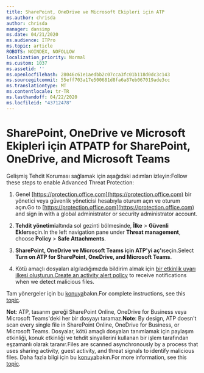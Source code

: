 ```yaml
---
title: SharePoint, OneDrive ve Microsoft Ekipleri için ATP
ms.author: chrisda
author: chrisda
manager: dansimp
ms.date: 04/21/2020
ms.audience: ITPro
ms.topic: article
ROBOTS: NOINDEX, NOFOLLOW
localization_priority: Normal
ms.custom: 1037
ms.assetid: ''
ms.openlocfilehash: 28046c61e1aedbb2c07cca3fc01b118d0dc3c143
ms.sourcegitcommit: 55eff703a17e500681d8fa6a87eb067019ade3cc
ms.translationtype: MT
ms.contentlocale: tr-TR
ms.lasthandoff: 04/22/2020
ms.locfileid: "43712478"
---
```

# <a name="atp-for-sharepoint-onedrive-and-microsoft-teams"></a><span data-ttu-id="ad421-102">SharePoint, OneDrive ve Microsoft Ekipleri için ATP</span><span class="sxs-lookup"><span data-stu-id="ad421-102">ATP for SharePoint, OneDrive, and Microsoft Teams</span></span>

<span data-ttu-id="ad421-103">Gelişmiş Tehdit Koruması sağlamak için aşağıdaki adımları izleyin:</span><span class="sxs-lookup"><span data-stu-id="ad421-103">Follow these steps to enable Advanced Threat Protection:</span></span>

1. <span data-ttu-id="ad421-104">Genel [https://protection.office.com](https://protection.office.com) bir yönetici veya güvenlik yöneticisi hesabıyla oturum açın ve oturum açın.</span><span class="sxs-lookup"><span data-stu-id="ad421-104">Go to [https://protection.office.com](https://protection.office.com) and sign in with a global administrator or security administrator account.</span></span>

2. <span data-ttu-id="ad421-105">**Tehdit yönetimi**altında sol gezinti bölmesinde, **İlke** \> **Güvenli Ekler**seçin.</span><span class="sxs-lookup"><span data-stu-id="ad421-105">In the left navigation pane under **Threat management**, choose **Policy** \> **Safe Attachments**.</span></span>

3. <span data-ttu-id="ad421-106">**SharePoint, OneDrive ve Microsoft Teams için ATP'yi aç'ı**seçin.</span><span class="sxs-lookup"><span data-stu-id="ad421-106">Select **Turn on ATP for SharePoint, OneDrive, and Microsoft Teams**.</span></span>

4. <span data-ttu-id="ad421-107">Kötü amaçlı dosyaları algıladığımızda bildirim almak için [bir etkinlik uyarı ilkesi oluşturun.](https://docs.microsoft.com/office365/securitycompliance/create-activity-alerts)</span><span class="sxs-lookup"><span data-stu-id="ad421-107">[Create an activity alert policy](https://docs.microsoft.com/office365/securitycompliance/create-activity-alerts) to receive notifications when we detect malicious files.</span></span>

<span data-ttu-id="ad421-108">Tam yönergeler için bu [konuya](https://docs.microsoft.com/office365/securitycompliance/turn-on-atp-for-spo-odb-and-teams)bakın.</span><span class="sxs-lookup"><span data-stu-id="ad421-108">For complete instructions, see this [topic](https://docs.microsoft.com/office365/securitycompliance/turn-on-atp-for-spo-odb-and-teams).</span></span>

<span data-ttu-id="ad421-109">**Not**: ATP, tasarım gereği SharePoint Online, OneDrive for Business veya Microsoft Teams'deki her bir dosyayı taramaz.</span><span class="sxs-lookup"><span data-stu-id="ad421-109">**Note**: By design, ATP doesn't scan every single file in SharePoint Online, OneDrive for Business, or Microsoft Teams.</span></span> <span data-ttu-id="ad421-110">Dosyalar, kötü amaçlı dosyaları tanımlamak için paylaşım etkinliği, konuk etkinliği ve tehdit sinyallerini kullanan bir işlem tarafından eşzamanlı olarak taranır.</span><span class="sxs-lookup"><span data-stu-id="ad421-110">Files are scanned asynchronously by a process that uses sharing activity, guest activity, and threat signals to identify malicious files.</span></span> <span data-ttu-id="ad421-111">Daha fazla bilgi için bu [konuya](https://docs.microsoft.com/office365/securitycompliance/atp-for-spo-odb-and-teams)bakın.</span><span class="sxs-lookup"><span data-stu-id="ad421-111">For more information, see this [topic](https://docs.microsoft.com/office365/securitycompliance/atp-for-spo-odb-and-teams).</span></span>
